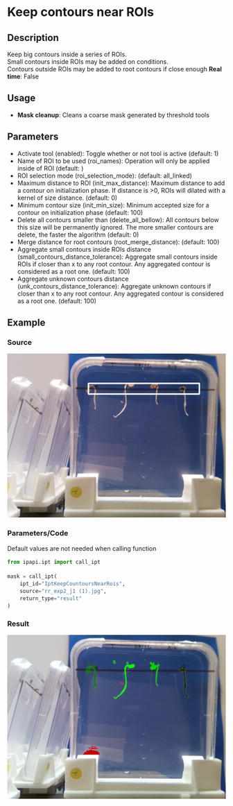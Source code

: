 # Keep contours near ROIs

## Description

Keep big contours inside a series of ROIs.  
Small contours inside ROIs may be added on conditions.  
Contours outside ROIs may be added to root contours if close enough
**Real time**: False

## Usage

- **Mask cleanup**: Cleans a coarse mask generated by threshold tools

## Parameters

- Activate tool (enabled): Toggle whether or not tool is active (default: 1)
- Name of ROI to be used (roi_names): Operation will only be applied inside of ROI (default: )
- ROI selection mode (roi_selection_mode): (default: all_linked)
- Maximum distance to ROI (init_max_distance): Maximum distance to add a contour on initialization phase.
  If distance is >0, ROIs will dilated with a kernel of size distance. (default: 0)
- Minimum contour size (init_min_size): Minimum accepted size for a contour on initialization phase (default: 100)
- Delete all contours smaller than (delete_all_bellow): All contours below this size will be permanently ignored.
  The more smaller contours are delete, the faster the algorithm (default: 0)
- Merge distance for root contours (root_merge_distance): (default: 100)
- Aggregate small contours inside ROIs distance (small_contours_distance_tolerance): Aggregate small contours inside ROIs if closer than x to any root contour.
  Any aggregated contour is considered as a root one. (default: 100)
- Aggregate unknown contours distance (unk_contours_distance_tolerance): Aggregate unknown contours if closer than x to any root contour.
  Any aggregated contour is considered as a root one. (default: 100)

## Example

### Source

![Source image](images/ipt_Keep_countours_near_ROIs_source.jpg)

### Parameters/Code

Default values are not needed when calling function

```python
from ipapi.ipt import call_ipt

mask = call_ipt(
    ipt_id="IptKeepCountoursNearRois",
    source="rr_exp2_j1 (1).jpg",
    return_type="result"
)
```

### Result

![Result image](images/ipt_Keep_countours_near_ROIs.jpg)
